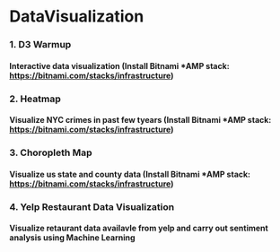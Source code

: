 # DataVisualization

### 1. D3 Warmup
#### Interactive data visualization (Install Bitnami *AMP stack: https://bitnami.com/stacks/infrastructure)

### 2. Heatmap
#### Visualize NYC crimes in past few tyears (Install Bitnami *AMP stack: https://bitnami.com/stacks/infrastructure)

### 3. Choropleth Map
#### Visualize us state and county data (Install Bitnami *AMP stack: https://bitnami.com/stacks/infrastructure)

### 4. Yelp Restaurant Data Visualization
#### Visualize retaurant data availavle from yelp and carry out sentiment analysis using Machine Learning
